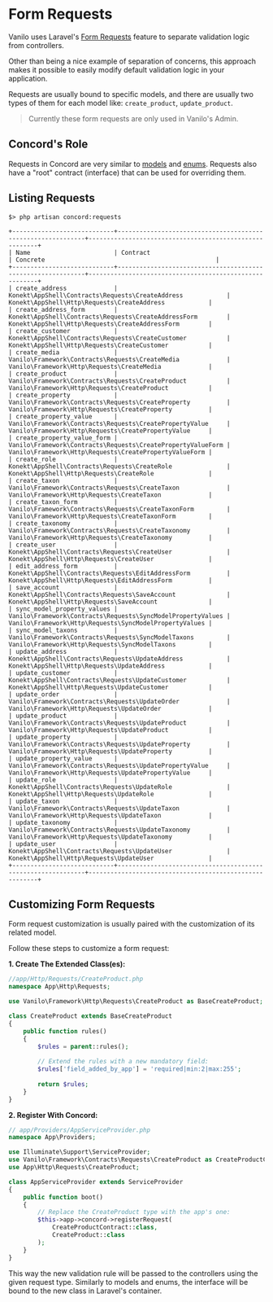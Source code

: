 # Form Requests

Vanilo uses Laravel's
[Form Requests](https://laravel.com/docs/5.7/validation#form-request-validation)
feature to separate validation logic from controllers.

Other than being a nice example of separation of concerns, this approach
makes it possible to easily modify default validation logic in your
application.

Requests are usually bound to specific models, and there are usually two
types of them for each model like: `create_product`, `update_product`.

> Currently these form requests are only used in Vanilo's Admin.

## Concord's Role

Requests in Concord are very similar to [models](models.md) and
[enums](enums.md). Requests also have a "root" contract (interface) that
can be used for overriding them.

## Listing Requests

```
$> php artisan concord:requests

+----------------------------+-------------------------------------------------------------+--------------------------------------------------------+
| Name                       | Contract                                                    | Concrete                                               |
+----------------------------+-------------------------------------------------------------+--------------------------------------------------------+
| create_address             | Konekt\AppShell\Contracts\Requests\CreateAddress            | Konekt\AppShell\Http\Requests\CreateAddress            |
| create_address_form        | Konekt\AppShell\Contracts\Requests\CreateAddressForm        | Konekt\AppShell\Http\Requests\CreateAddressForm        |
| create_customer            | Konekt\AppShell\Contracts\Requests\CreateCustomer           | Konekt\AppShell\Http\Requests\CreateCustomer           |
| create_media               | Vanilo\Framework\Contracts\Requests\CreateMedia             | Vanilo\Framework\Http\Requests\CreateMedia             |
| create_product             | Vanilo\Framework\Contracts\Requests\CreateProduct           | Vanilo\Framework\Http\Requests\CreateProduct           |
| create_property            | Vanilo\Framework\Contracts\Requests\CreateProperty          | Vanilo\Framework\Http\Requests\CreateProperty          |
| create_property_value      | Vanilo\Framework\Contracts\Requests\CreatePropertyValue     | Vanilo\Framework\Http\Requests\CreatePropertyValue     |
| create_property_value_form | Vanilo\Framework\Contracts\Requests\CreatePropertyValueForm | Vanilo\Framework\Http\Requests\CreatePropertyValueForm |
| create_role                | Konekt\AppShell\Contracts\Requests\CreateRole               | Konekt\AppShell\Http\Requests\CreateRole               |
| create_taxon               | Vanilo\Framework\Contracts\Requests\CreateTaxon             | Vanilo\Framework\Http\Requests\CreateTaxon             |
| create_taxon_form          | Vanilo\Framework\Contracts\Requests\CreateTaxonForm         | Vanilo\Framework\Http\Requests\CreateTaxonForm         |
| create_taxonomy            | Vanilo\Framework\Contracts\Requests\CreateTaxonomy          | Vanilo\Framework\Http\Requests\CreateTaxonomy          |
| create_user                | Konekt\AppShell\Contracts\Requests\CreateUser               | Konekt\AppShell\Http\Requests\CreateUser               |
| edit_address_form          | Konekt\AppShell\Contracts\Requests\EditAddressForm          | Konekt\AppShell\Http\Requests\EditAddressForm          |
| save_account               | Konekt\AppShell\Contracts\Requests\SaveAccount              | Konekt\AppShell\Http\Requests\SaveAccount              |
| sync_model_property_values | Vanilo\Framework\Contracts\Requests\SyncModelPropertyValues | Vanilo\Framework\Http\Requests\SyncModelPropertyValues |
| sync_model_taxons          | Vanilo\Framework\Contracts\Requests\SyncModelTaxons         | Vanilo\Framework\Http\Requests\SyncModelTaxons         |
| update_address             | Konekt\AppShell\Contracts\Requests\UpdateAddress            | Konekt\AppShell\Http\Requests\UpdateAddress            |
| update_customer            | Konekt\AppShell\Contracts\Requests\UpdateCustomer           | Konekt\AppShell\Http\Requests\UpdateCustomer           |
| update_order               | Vanilo\Framework\Contracts\Requests\UpdateOrder             | Vanilo\Framework\Http\Requests\UpdateOrder             |
| update_product             | Vanilo\Framework\Contracts\Requests\UpdateProduct           | Vanilo\Framework\Http\Requests\UpdateProduct           |
| update_property            | Vanilo\Framework\Contracts\Requests\UpdateProperty          | Vanilo\Framework\Http\Requests\UpdateProperty          |
| update_property_value      | Vanilo\Framework\Contracts\Requests\UpdatePropertyValue     | Vanilo\Framework\Http\Requests\UpdatePropertyValue     |
| update_role                | Konekt\AppShell\Contracts\Requests\UpdateRole               | Konekt\AppShell\Http\Requests\UpdateRole               |
| update_taxon               | Vanilo\Framework\Contracts\Requests\UpdateTaxon             | Vanilo\Framework\Http\Requests\UpdateTaxon             |
| update_taxonomy            | Vanilo\Framework\Contracts\Requests\UpdateTaxonomy          | Vanilo\Framework\Http\Requests\UpdateTaxonomy          |
| update_user                | Konekt\AppShell\Contracts\Requests\UpdateUser               | Konekt\AppShell\Http\Requests\UpdateUser               |
+----------------------------+-------------------------------------------------------------+--------------------------------------------------------+
```

## Customizing Form Requests

Form request customization is usually paired with the customization of
its related model.

Follow these steps to customize a form request:

**1. Create The Extended Class(es):**

```php
//app/Http/Requests/CreateProduct.php
namespace App\Http\Requests;

use Vanilo\Framework\Http\Requests\CreateProduct as BaseCreateProduct;

class CreateProduct extends BaseCreateProduct
{
    public function rules()
    {
        $rules = parent::rules();
        
        // Extend the rules with a new mandatory field:
        $rules['field_added_by_app'] = 'required|min:2|max:255';
        
        return $rules;
    }
}
```

**2. Register With Concord:**

```php
// app/Providers/AppServiceProvider.php
namespace App\Providers;

use Illuminate\Support\ServiceProvider;
use Vanilo\Framework\Contracts\Requests\CreateProduct as CreateProductContract;
use App\Http\Requests\CreateProduct;

class AppServiceProvider extends ServiceProvider
{
    public function boot()
    {
        // Replace the CreateProduct type with the app's one:
        $this->app->concord->registerRequest(
            CreateProductContract::class,
            CreateProduct::class
        );
    }
}
```

This way the new validation rule will be passed to the controllers using
the given request type. Similarly to models and enums, the interface
will be bound to the new class in Laravel's container.


